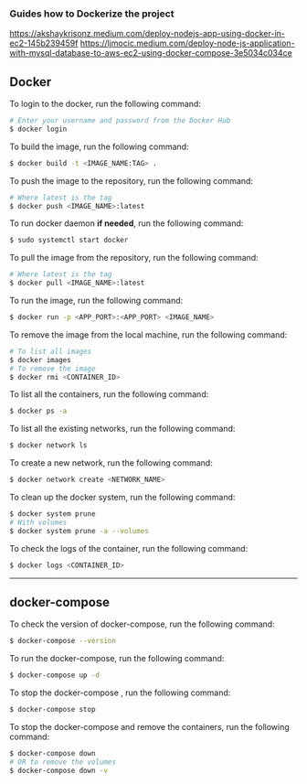 ### Guides how to Dockerize the project
https://akshaykrisonz.medium.com/deploy-nodejs-app-using-docker-in-ec2-145b239459f
https://ljmocic.medium.com/deploy-node-js-application-with-mysql-database-to-aws-ec2-using-docker-compose-3e5034c034ce

## Docker

To login to the docker, run the following command:
```bash
# Enter your username and password from the Docker Hub
$ docker login
```

To build the image, run the following command:
```bash
$ docker build -t <IMAGE_NAME:TAG> .
````

To push the image to the repository, run the following command:
```bash
# Where latest is the tag
$ docker push <IMAGE_NAME>:latest
```

To run docker daemon **if needed**, run the following command:
```bash
$ sudo systemctl start docker
```

To pull the image from the repository, run the following command:
```bash
# Where latest is the tag
$ docker pull <IMAGE_NAME>:latest
```

To run the image, run the following command:
```bash
$ docker run -p <APP_PORT>:<APP_PORT> <IMAGE_NAME>
```

To remove the image from the local machine, run the following command:
```bash
# To list all images
$ docker images
# To remove the image
$ docker rmi <CONTAINER_ID>
```

To list all the containers, run the following command:
```bash
$ docker ps -a
```

To list all the existing networks, run the following command:
```bash
$ docker network ls
```

To create a new network, run the following command:
```bash
$ docker network create <NETWORK_NAME>
```

To clean up the docker system, run the following command:
```bash
$ docker system prune
# With volumes
$ docker system prune -a --volumes
```

To check the logs of the container, run the following command:
```bash
$ docker logs <CONTAINER_ID>
```

---

## docker-compose

To check the version of docker-compose, run the following command:
```bash
$ docker-compose --version
```

To run the docker-compose, run the following command:
```bash
$ docker-compose up -d
```

To stop the docker-compose , run the following command:
```bash
$ docker-compose stop
```

To stop the docker-compose and remove the containers, run the following command:
```bash
$ docker-compose down
# OR to remove the volumes
$ docker-compose down -v
```